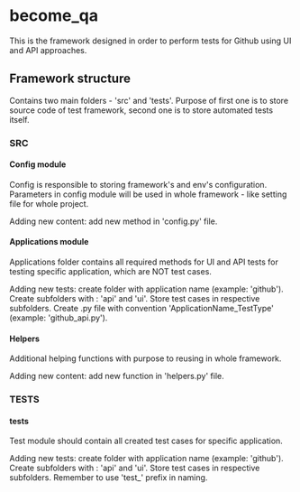 # become_qa
This is the framework designed in order to perform tests for Github using UI and API approaches.

## Framework structure
Contains two main folders - 'src' and 'tests'. Purpose of first one is to store source code of test framework, second one is to store automated tests itself. 

### SRC
#### Config module
Config is responsible to storing framework's and env's configuration. Parameters in config module will be used in whole framework - like setting file for whole project.

Adding new content: add new method in 'config.py' file.

#### Applications module
Applications folder contains all required methods for UI and API tests for testing specific application, which are NOT test cases.

Adding new tests: create folder with application name (example: 'github'). Create subfolders with : 'api' and 'ui'. Store test cases in respective subfolders. Create .py file with convention 'ApplicationName_TestType' (example: 'github_api.py').

#### Helpers
Additional helping functions with purpose to reusing in whole framework. 

Adding new content: add new function in 'helpers.py' file.

### TESTS
#### tests
Test module should contain all created test cases for specific application.

Adding new tests: create folder with application name (example: 'github'). Create subfolders with : 'api' and 'ui'. Store test cases in respective subfolders. Remember to use 'test_' prefix in naming. 
